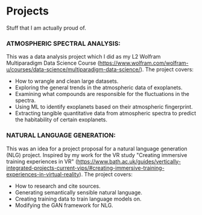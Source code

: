 # Projects
Stuff that I am actually proud of.

### ATMOSPHERIC SPECTRAL ANALYSIS:
This was a data analysis project which I did as my L2 Wolfram Multiparadigm Data Science Course (https://www.wolfram.com/wolfram-u/courses/data-science/multiparadigm-data-science/).
The project covers:
 - How to wrangle and clean large datasets.
 - Exploring the general trends in the atmospheric data of exoplanets.
 - Examining what compounds are responsible for the fluctuations in the spectra.
 - Using ML to identify exoplanets based on their atmospheric fingerprint.
 - Extracting tangible quantitative data from atmospheric spectra to predict the habitability of certain exoplanets.

### NATURAL LANGUAGE GENERATION:
This was an idea for a project proposal for a natural language generation (NLG) project.
Inspired by my work for the VR study "Creating immersive training experiences in VR" (https://www.bath.ac.uk/guides/vertically-integrated-projects-current-vips/#creating-immersive-training-experiences-in-virtual-reality).
The project covers:
 - How to research and cite sources.
 - Generating semantically sensible natural language.
 - Creating training data to train language models on.
 - Modifying the GAN framework for NLG.
